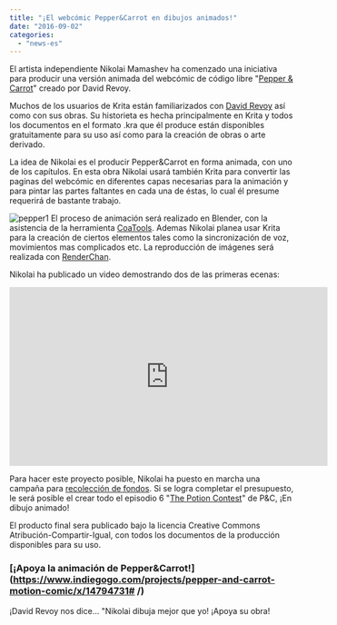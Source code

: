 ```yaml
---
title: "¡El webcómic Pepper&Carrot en dibujos animados!"
date: "2016-09-02"
categories: 
  - "news-es"
---
```


El artista independiente Nikolai Mamashev ha comenzado una iniciativa para producir una versión animada del webcómic de código libre "[Pepper & Carrot](https://www.patreon.com/davidrevoy)" creado por David Revoy.

Muchos de los usuarios de Krita están familiarizados con [David Revoy](http://davidrevoy.com/) así como con sus obras. Su historieta es hecha principalmente en Krita y todos los documentos en el formato .kra que él produce están disponibles gratuitamente para su uso así como para la creación de obras o arte derivado.

La idea de Nikolai es el producir Pepper&Carrot en forma animada, con uno de los capítulos. En esta obra Nikolai usará también Krita para convertir las paginas del webcómic en diferentes capas necesarias para la animación y para pintar las partes faltantes en cada una de éstas, lo cual él presume requerirá de bastante trabajo.

![pepper1](images/pepper1.gif) El proceso de animación será realizado en Blender, con la asistencia de la herramienta [CoaTools](https://github.com/ndee85/coa_tools). Ademas Nikolai planea usar Krita para la creación de ciertos elementos tales como la sincronización de voz, movimientos mas complicados etc. La reproducción de imágenes será realizada con [RenderChan](https://morevnaproject.org/renderchan).

Nikolai ha publicado un video demostrando dos de las primeras ecenas:

<iframe src="https://www.youtube.com/embed/pHRHJbdlJdM" width="560" height="315" frameborder="0" allowfullscreen="allowfullscreen"></iframe>

Para hacer este proyecto posible, Nikolai ha puesto en marcha una campaña para [recolección de fondos](https://www.indiegogo.com/projects/pepper-and-carrot-motion-comic/x/14794731#/). Si se logra completar el presupuesto, le será posible el crear todo el episodio 6 "[The Potion Contest](http://www.peppercarrot.com/en/article271/episode-6-the-potion-contest)" de P&C, ¡En dibujo animado!

El producto final sera publicado bajo la licencia Creative Commons Atribución-Compartir-Igual, con todos los documentos de la producción disponibles para su uso.

### [¡Apoya la animación de Pepper&Carrot!](https://www.indiegogo.com/projects/pepper-and-carrot-motion-comic/x/14794731# /)

¡David Revoy nos dice... "Nikolai dibuja mejor que yo! ¡Apoya su obra!
